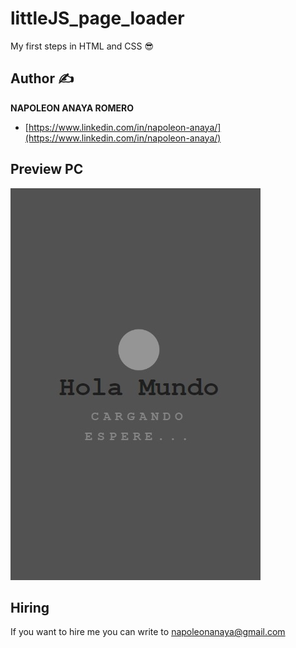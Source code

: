 # littleJS_page_loader
My first steps in HTML and CSS 😎

## Author ✍

**NAPOLEON ANAYA ROMERO**

-	[https://www.linkedin.com/in/napoleon-anaya/](https://www.linkedin.com/in/napoleon-anaya/)

## Preview PC

![..](https://github.com/alucart2005/littleJS_page_loader/blob/main/img/preview.jpg?raw=true)

## Hiring 
If you want to hire me you can write to napoleonanaya@gmail.com
